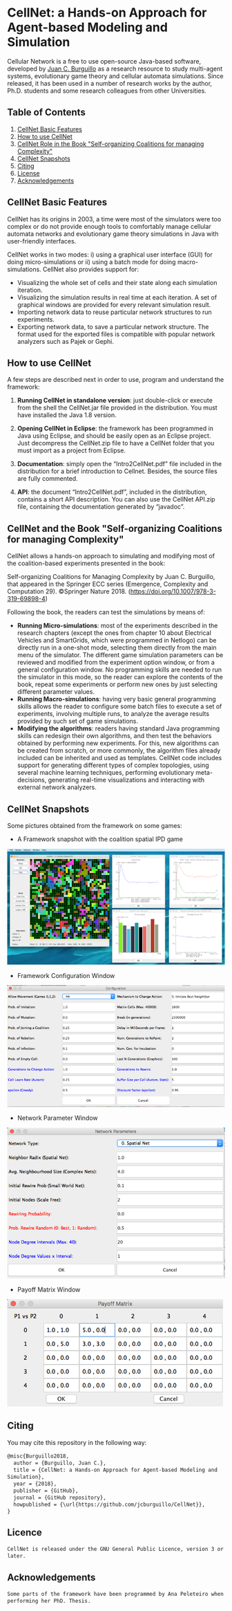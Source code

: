 # CellNet: a Hands-on Approach for Agent-based Modeling and Simulation

Cellular Network is a free to use open-source Java-based software, developed by [Juan C. Burguillo](https://sites.google.com/site/jcburgui2) as a research resource to study multi-agent systems, evolutionary game theory and cellular automata simulations. Since released, it has been used in a number of research works by the author, Ph.D. students and some research colleagues from other Universities.


## Table of Contents
1. [CellNet Basic Features](#cellnet-basic-features)
2. [How to use CellNet](#how-to-use-cellnet)
3. [CellNet Role in the Book "Self-organizing Coalitions for managing Complexity"](#cellnet-and-the-book-self-organizing-coalitions-for-managing-complexity)
4. [CellNet Snapshots](#CellNet-Snapshots)
5. [Citing](#citing)
6. [License](#licence)
7. [Acknowledgements](#acknowledgements)


## CellNet Basic Features
CellNet has its origins in 2003, a time were most of the simulators were too complex or do not provide enough tools to comfortably manage cellular automata networks and evolutionary game theory simulations in Java with user-friendly interfaces.

CellNet works in two modes: i) using a graphical user interface (GUI) for doing micro-simulations or ii) using a batch mode for doing macro-simulations. CellNet also provides support for:

- Visualizing the whole set of cells and their state along each simulation iteration.
- Visualizing the simulation results in real time at each iteration. A set of graphical windows are provided for every relevant simulation result.
- Importing network data to reuse particular network structures to run experiments.
- Exporting network data, to save a particular network structure. The format used for the exported files is compatible with popular network analyzers such as Pajek or Gephi.


## How to use CellNet

A few steps are described next in order to use, program and understand the framework:

1. **Running CellNet in standalone version**: just double-click or execute from the shell the CellNet.jar file provided in the distribution. You must have installed the Java 1.8 version.

2. **Opening CellNet in Eclipse**: the framework has been programmed in Java using Eclipse, and should be easily open as an Eclipse project. Just decompress the CellNet.zip file to have a CellNet folder that you must import as a project from Eclipse.

3. **Documentation**: simply open the “Intro2CellNet.pdf” file included in the distribution for a brief introduction to Cellnet. Besides, the source files are fully commented.

4. **API**: the document “Intro2CellNet.pdf”, included in the distribution, contains a short API description. You can also use the CellNet API.zip file, containing the documentation generated by “javadoc”.


## CellNet and the Book "Self-organizing Coalitions for managing Complexity"
CellNet allows a hands-on approach to simulating and modifying most of the coalition-based experiments presented in the book:

Self-organizing Coalitions for Managing Complexity by Juan C. Burguillo, that appeared in the Springer ECC series (Emergence, Complexity and Computation 29). ©Springer Nature 2018. (https://doi.org/10.1007/978-3-319-69898-4)

Following the book, the readers can test the simulations by means of:

- **Running Micro-simulations**: most of the experiments described in the research chapters (except the ones from chapter 10 about Electrical Vehicles and SmartGrids, which were programmed in Netlogo) can be directly run in a one-shot mode, selecting them directly from the main menu of the simulator. The different game simulation parameters can be reviewed and modified from the experiment option window, or from a general configuration window. No programming skills are needed to run the simulator in this mode, so the reader can explore the contents of the book, repeat some experiments or perform new ones by just selecting different parameter values.
- **Running Macro-simulations**: having very basic general programming skills allows the reader to configure some batch files to execute a set of experiments, involving multiple runs, to analyze the average results provided by such set of game simulations.
- **Modifying the algorithms**: readers having standard Java programming skills can redesign their own algorithms, and then test the behaviors obtained by performing new experiments. For this, new algorithms can be created from scratch, or more commonly, the algorithm files already included can be inherited and used as templates. CellNet code includes support for generating different types of complex topologies, using several machine learning techniques, performing evolutionary meta-decisions, generating real-time visualizations and interacting with external network analyzers.


## CellNet Snapshots

Some pictures obtained from the framework on some games:

- A Framework snapshot with the coalition spatial IPD game

![A Framework snapshot with the coalition spatial IPD game](images/CellNet.png)

- Framework Configuration Window

![Framework Configuration Window](images/ConfigWindow.png)

- Network Parameter Window

![Network Parameter Window](images/NetParamWindow.png)

- Payoff Matrix Window

![NPayoff Matrix Window](images/PayOffMatrixWindow.png)



## Citing

You may cite this repository in the following way:
```
@misc{Burguillo2018,
  author = {Burguillo, Juan C.},
  title = {CellNet: a Hands-on Approach for Agent-based Modeling and Simulation},
  year = {2018},
  publisher = {GitHub},
  journal = {GitHub repository},
  howpublished = {\url{https://github.com/jcburguillo/CellNet}},
}
```

## Licence

    CellNet is released under the GNU General Public Licence, version 3 or later.


## Acknowledgements

    Some parts of the framework have been programmed by Ana Peleteiro when performing her PhD. Thesis.

